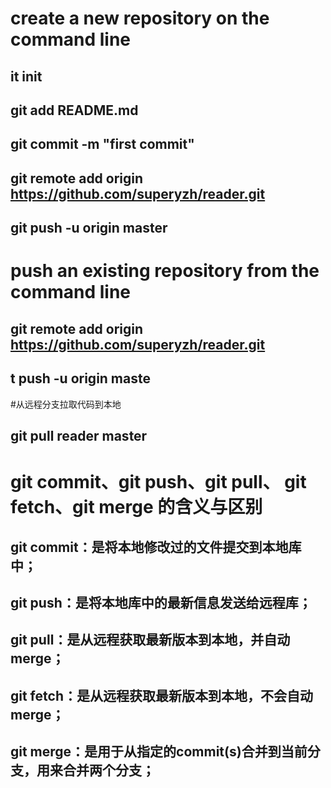 
# create a new repository on the command line
## it init
## git add README.md
## git commit -m "first commit"
## git remote add origin https://github.com/superyzh/reader.git
## git push -u origin master

#  push an existing repository from the command line
## git remote add origin https://github.com/superyzh/reader.git
## t push -u origin maste

#从远程分支拉取代码到本地  
## git pull reader  master  


# git commit、git push、git pull、 git fetch、git merge 的含义与区别

## git commit：是将本地修改过的文件提交到本地库中；
## git push：是将本地库中的最新信息发送给远程库；
## git pull：是从远程获取最新版本到本地，并自动merge；
## git fetch：是从远程获取最新版本到本地，不会自动merge；
## git merge：是用于从指定的commit(s)合并到当前分支，用来合并两个分支；
